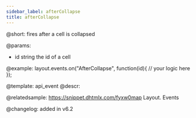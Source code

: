 ```yaml
---
sidebar_label: afterCollapse
title: afterCollapse
---          
```


@short: fires after a cell is collapsed

@params:
- id		string		the id of a cell


@example:
layout.events.on("AfterCollapse", function(id){
	// your logic here
});


@template: api_event
@descr:

@relatedsample: https://snippet.dhtmlx.com/fyxw0map	Layout. Events

@changelog:
added in v6.2


